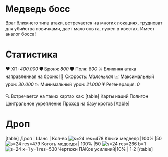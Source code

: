 # Медведь босс
Враг ближнего типа атаки, встречается на многих локациях, трудноват для убийства новичками, дает мало опыта, нужен в квестах. Имеет аналог босса!
# Cтатистика
❤ ХП: *400.000*
🛡 Броня: *800*
🛡 Поля: *800*
⚔ Ближняя атака направленная на броню!
🏃 Скорость: *Маленькая*
📈 Максимальный урон: *30.000*
📉 Минимальный урон: *21.000*
💗 Регенерация: *0*

🔍 Встречается на таких картах как:
[table]
Карты наций
Полигон
Центральное укрепление
Проход на базу кротов
[/table]
# Дроп
[table] Дроп | Шанс | Кол-во
![s=24 res=478]() Клыки медведя |100% |50
![s=24 res=479]() Коготь медведя | 100% |50
![s=24 res=266 b=1]()![s=24 x=1 y=1 res=530]() Чертежи ПАКов усилений|10% | 1-2
[/table]